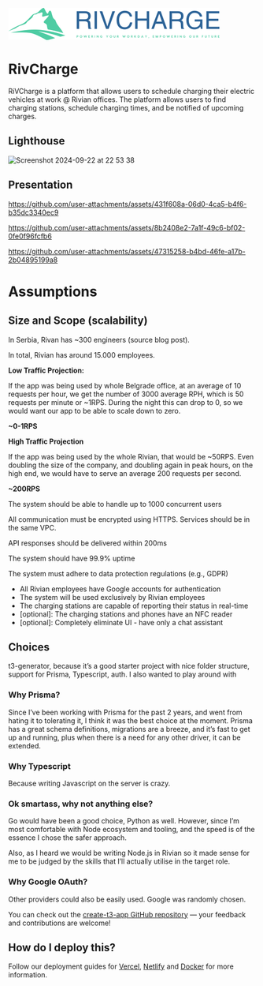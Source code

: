 ![RivCharge](./public/logo.png "RivCharge Logo")

# RivCharge
RiVCharge is a platform that allows users to schedule charging their electric vehicles at work @ Rivian offices. The platform allows users to find charging stations, schedule charging times, and be notified of upcoming charges.

## Lighthouse
<img width="700" alt="Screenshot 2024-09-22 at 22 53 38" src="https://github.com/user-attachments/assets/ffd3c321-8299-41f9-ae49-6891ccf52bd6">

## Presentation
https://github.com/user-attachments/assets/431f608a-06d0-4ca5-b4f6-b35dc3340ec9

https://github.com/user-attachments/assets/8b2408e2-7a1f-49c6-bf02-0fe0f96fcfb6

https://github.com/user-attachments/assets/47315258-b4bd-46fe-a17b-2b04895199a8

# Assumptions

## Size and Scope (scalability)

In Serbia, Rivan has ~300 engineers (source blog post).

In total, Rivian has around 15.000 employees.

**Low Traffic Projection:**

If the app was being used by whole Belgrade office, at an average of 10 requests per hour, we get the number of 3000 average RPH, which is 50 requests per minute or ~1RPS. During the night this can drop to 0, so we would want our app to be able to scale down to zero.

**~0-1RPS**

**High Traffic Projection**

If the app was being used by the whole Rivian, that would be ~50RPS.
Even doubling the size of the company, and doubling again in peak hours, on the high end, we would have to serve an average 200 requests per second.

**~200RPS**

The system should be able to handle up to 1000 concurrent users

All communication must be encrypted using HTTPS. Services should be in the same VPC.

API responses should be delivered within 200ms

The system should have 99.9% uptime

The system must adhere to data protection regulations (e.g., GDPR)

- All Rivian employees have Google accounts for authentication
- The system will be used exclusively by Rivian employees
- The charging stations are capable of reporting their status in real-time
- [optional]: The charging stations and phones have an NFC reader
- [optional]: Completely eliminate UI - have only a chat assistant

## Choices

t3-generator, because it’s a good starter project with nice folder structure, support for Prisma, Typescript, auth. I also wanted to play around with 

### Why Prisma?

Since I’ve been working with Prisma for the past 2 years, and went from hating it to tolerating it, I think it was the best choice at the moment. Prisma has a great schema definitions, migrations are a breeze, and it’s fast to get up and running, plus when there is a need for any other driver, it can be extended.

### Why Typescript

Because writing Javascript on the server is crazy.

### Ok smartass, why not anything else?

Go would have been a good choice, Python as well. However, since I’m most comfortable with Node ecosystem and tooling, and the speed is of the essence I chose the safer approach. 

Also, as I heard we would be writing Node.js in Rivian so it made sense for me to be judged by the skills that I’ll actually utilise in the target role.

### Why Google OAuth?

Other providers could also be easily used. Google was randomly chosen.




You can check out the [create-t3-app GitHub repository](https://github.com/t3-oss/create-t3-app) — your feedback and contributions are welcome!

## How do I deploy this?

Follow our deployment guides for [Vercel](https://create.t3.gg/en/deployment/vercel), [Netlify](https://create.t3.gg/en/deployment/netlify) and [Docker](https://create.t3.gg/en/deployment/docker) for more information.
